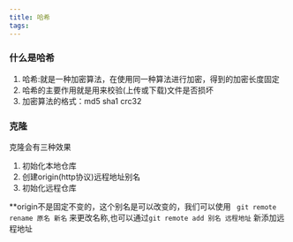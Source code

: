 ```yaml
---
title: 哈希
tags: 
---
```


### 什么是哈希

1. 哈希:就是一种加密算法，在使用同一种算法进行加密，得到的加密长度固定
2. 哈希的主要作用就是用来校验(上传或下载)文件是否损坏
3. 加密算法的格式：md5 sha1 crc32

### 克隆
克隆会有三种效果
1. 初始化本地仓库
2. 创建origin(http协议)远程地址别名
3. 初始化远程仓库


**origin不是固定不变的，这个别名是可以改变的，我们可以使用 ` git remote rename 原名 新名` 来更改名称,也可以通过`git remote add 别名 远程地址` 新添加远程地址